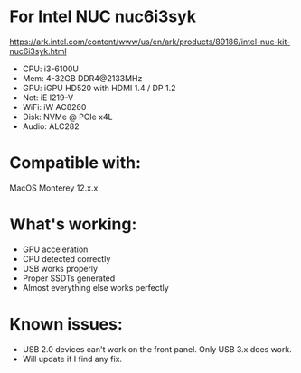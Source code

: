 # For Intel NUC nuc6i3syk

https://ark.intel.com/content/www/us/en/ark/products/89186/intel-nuc-kit-nuc6i3syk.html

* CPU: i3-6100U
* Mem: 4-32GB DDR4@2133MHz
* GPU: iGPU HD520 with HDMI 1.4 / DP 1.2
* Net: iE I219-V
* WiFi: iW AC8260
* Disk: NVMe @ PCIe x4L
* Audio:  ALC282

# Compatible with:

MacOS Monterey 12.x.x

# What's working:

* GPU acceleration
* CPU detected correctly
* USB works properly
* Proper SSDTs generated
* Almost everything else works perfectly

# Known issues:

* USB 2.0 devices can't work on the front panel. Only USB 3.x does work.
* Will update if I find any fix.
